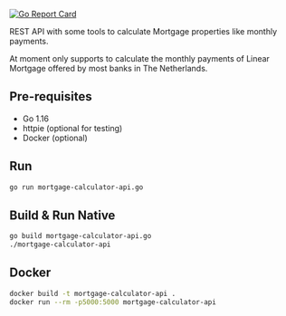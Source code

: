 [![Go Report Card](https://goreportcard.com/badge/github.com/lealoureiro/mortgage-calculator-api)](https://goreportcard.com/report/github.com/lealoureiro/mortgage-calculator-api)

REST API with some tools to calculate Mortgage properties like monthly payments.

At moment only supports to calculate the monthly payments of Linear Mortgage offered by most banks in The Netherlands.


## Pre-requisites

- Go 1.16
- httpie (optional for testing)
- Docker (optional)

## Run
```bash
go run mortgage-calculator-api.go
```

## Build & Run Native
```bash
go build mortgage-calculator-api.go
./mortgage-calculator-api
```

## Docker
```bash
docker build -t mortgage-calculator-api .
docker run --rm -p5000:5000 mortgage-calculator-api
```
